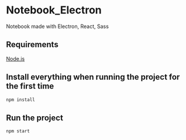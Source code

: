 # Notebook_Electron
Notebook made with Electron, React, Sass

## Requirements
[Node.js](https://nodejs.org/en/)

## Install everything when running the project for the first time
```bash
npm install
```

## Run the project
```bash
npm start
```